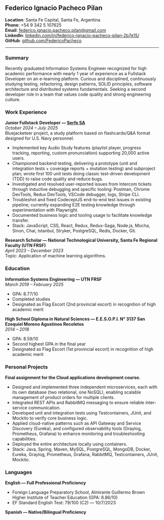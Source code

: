 ## Federico Ignacio Pacheco Pilan

**Location**: Santa Fe Capital, Santa Fe, Argentina  
**Phone**: +54 9 342 5 107625  
**Email**: [federico.ignacio.pacheco.pilan@gmail.com](mailto:federico.ignacio.pacheco.pilan@gmail.com)  
**LinkedIn**: [linkedin.com/in/federico-ignacio-pacheco-pilan-2b7e15/](https://linkedin.com/in/federico-ignacio-pacheco-pilan-2b7e15/)  
**GitHub**: [github.com/FedericoPacheco](https://github.com/FedericoPacheco)

---

### Summary 

Recently graduated Information Systems Engineer recognized for high academic performance with nearly 1 year of experience as a Fullstack Developer on an e-learning platform. Curious and disciplined, continuously studying testing, refactoring, design patterns, SOLID principles, software architecture and distributed systems fundamentals. Seeking a second developer role in a team that values code quality and strong engineering culture.

### Work Experience

**Junior Fullstack Developer — [Serfe SA](https://www.serfe.com/en)**  
*October 2024 – July 2025*  
Bluejacketeer project, a study platform based on flashcards/Q&A format designed for U.S. Navy personnel.  
 
 - Implemented key Audio Study features (playlist player, progress tracking, reporting, custom pronunciation) supporting 20,000 active users.
 - Championed backend testing, delivering a prototype (unit and integration tests + coverage reports + mutation testing) and subproject plan; wrote first 100 unit tests doing classic test-driven development (TDD) to raise code quality and reduce bugs.
 - Investigated and resolved user-reported issues from Intercom tickets through inductive debugging and specific tooling: Postman, Chrome DevTools, Redux DevTools, VSCode debugger, logs, Stripe CLI.
 - Troubleshot and fixed CodeceptJS end-to-end test issues in existing pipeline; currently expanding E2E testing knowledge through experimentation with Playwright.
 - Documented business logic and tooling usage to facilitate knowledge transfer.
 - Stack: JavaScript, CSS, React, Redux, Redux-Saga, Node.js, Mocha, Sinon, Chai, Istanbul, Stryker, PostgreSQL, Redis, Docker, Git.

**Research Scholar — National Technological University, Santa Fe Regional Faculty (UTN FRSF)**  
*April 2023 – December 2023*  
Topic: Application of machine learning algorithms.  

### Education

**Information Systems Engineering — UTN FRSF**  
*March 2019 – February 2025*

 - GPA: 8.77/10  
 - Completed studies  
 - Designated as Flag Escort (2nd provincial escort) in recognition of high academic merit  

**High School Diploma in Natural Sciences — E.E.S.O.P.I. N° 3137 San Ezequiel Moreno Agustinos Recoletos**  
*2014 – 2018*  

 - GPA: 8.59/10  
 - Second highest GPA in the final year  
 - Designated as Flag Escort (1st provincial escort) in recognition of high academic merit  

### Personal Projects

**Final assignment for the Cloud applications development course.**

- Designed and implemented three independent microservices, each with its own database (two relational, one NoSQL), enabling scalable management of product orders for multiple clients.
- Integrated REST APIs and RabbitMQ messaging to ensure reliable inter-service communication.
- Developed unit and integration tests using Testcontainers, JUnit, and Mockito to verify core business logic.
- Applied cloud-native patterns such as API Gateway and Service Discovery (Eureka), and configured observability tools (Graylog, Prometheus, Grafana) to enhance monitoring and troubleshooting capabilities.
- Deployed the entire architecture locally using containers. 
- Stack: Java, Spring, Maven, MySQL, PostgreSQL, MongoDB, Docker, Eureka, Graylog, Prometheus, Grafana, RabbitMQ, Testcontainers, JUnit, Mockito.  

### Languages

**English — Full Professional Proficiency**  

 - Foreign Language Preparatory School, Almirante Guillermo Brown Higher Institute of Teacher Education (GPA: 8.86/10)  
 - EF Standard English Test: 79/100 (C2) — 10/7/2023  

**Spanish — Native/Bilingual Proficiency**
